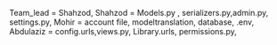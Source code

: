 Team_lead = Shahzod,
Shahzod = Models.py , serializers.py,admin.py, settings.py,
Mohir = account file, modeltranslation, database, .env,
Abdulaziz = config.urls,views.py, Library.urls, permissions.py,
